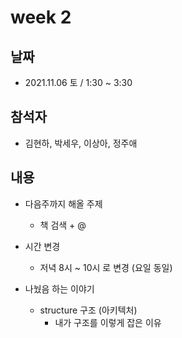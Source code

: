 # week 2

## 날짜

- 2021.11.06 토 / 1:30 ~ 3:30

## 참석자

- 김현하, 박세우, 이상아, 정주애

## 내용

- 다음주까지 해올 주제

  - 책 검색 + @

- 시간 변경

  - 저녁 8시 ~ 10시 로 변경 (요일 동일)

- 나눴음 하는 이야기
  - structure 구조 (아키텍처)
    - 내가 구조를 이렇게 잡은 이유
